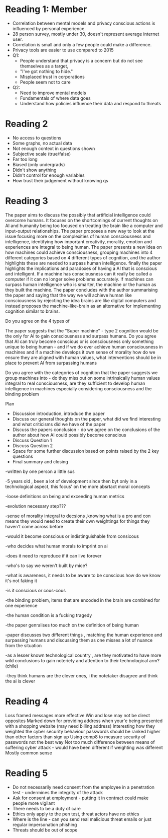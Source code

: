 # Reading 1: Member
- Correlation between mental models and privacy conscious actions is influenced by personal experience.
- 28 person survey, mostly under 30, doesn't represent average internet user.
- Correlation is small and only a few people could make a difference.
- Privacy tools are easier to use compared to 2015
- Q1:
    - People understand that privacy is a concern but do not see themselves as a target,
    - "I've got nothing to hide."
    - Misplaced trust in corporations
    - People seem not to care
- Q2:
    - Need to improve mental models
    - Fundamentals of where data goes
    - Understand how policies influence their data and respond to threats



# Reading 2
- No access to questions  
- Some graphs, no actual data  
- Not enough context in questions shown  
- Subjective scale (true/false)  
- Far too long  
- Biased (only undergrads)  
- Didn't show anything  
- Didn't control for enough variables  
- How trust their judgement without knowing qs




# Reading 3
The paper aims to discuss the possibly that artificial intelligence could overcome humans. It focuses on the shortcomings of current thoughts on AI and humanity being too focused on treating the brain like a computer and input-output relationships. The paper proposes a new way to look at the issue focusing more on the complexities of human consciousness and intelligence, identifying how important creativity, morality, emotion and experiences are integral to being human. The paper presents a new idea on how machines could achieve consciousness, grouping machines into 4 different categories based on 4 different types of cognition, and the author highlights these are needed to surpass human intelligence. finally the paper highlights the implications and paradoxes of having a AI that is conscious and intelligent. If a machine has consciousness can it really be called a computer if it can no longer solve problems accurately. If machines can surpass human intelligence who is smarter, the machine or the human as they built the machine. The paper concludes with the author summarising the paper and saying that the way we will achieve human like consciousness by rejecting the idea brains are like digital computers and instead proposes the machine-like-brain as an alternative for implementing cognition similar to brains. 

Do you agree on the 4 types of 

The paper suggests that the "Super machine" - type 2 cognition would be the only for AI to gain consciousness and surpass humans. Do you agree that AI can truly become conscious or is consciousness only something unique to being human - and if we do ever achieve human consciousness in machines and if a machine develops it own sense of morality how do we ensure they are aligned with human values, what interventions should be in place to prevent AI from surpassing humans

Do you agree with the categories of cognition that the paper suggests we group machines into - do they miss out on some intrinsically human values integral to real consciousness, are they sufficient to develop human intelligence in machines especially considering consciousness and the binding problem

Plan
- Discussion introduction, introduce the paper
- Discuss our general thoughts on the paper, what did we find interesting and what criticisms did we have of the paper
- Discuss the papers conclusion - do we agree on the conclusions of the author about how AI could possibly become conscious 
- Discuss Question 1
- Discuss Question 2
- Space for some further discussion based on points raised by the 2 key questions
- Final summary and closing


-written by one person a little sus

-5 years old , been a lot of development since then byt only in a technological aspect, this focus' on the more absrtact moral concepts

-loose definitions on being and exceeding human metrics

-evolution necessary step???

-sense of morality integral to decsions ,knowing what is a pro and con means they would need to create their own weightings for things they haven't come across before

-would it become conscious or indistinguishable from consicous

-who decides what human morals to imprint on ai

-does it need to reproduce if it can live forever

-who's to say we weren't built by mice?

-what is awareness, it needs to be aware to be conscious how do we know it's not faking it

-is it conscious or cous-cous

-the binding problem, items that are encoded in the brain are combined for one experience

-the human condition is a fucking tragedy

-the paper genralises too much on the definition of being human

-paper discusses two different things , matching the human experience and surpassing humans and discussing them as one misses a lot of nuance from the situation

-as a lesser known technological country , are they motivated to have more wild conclusions to gain noteriety and attention to their technological arm? (chile)

-they think humans are the clever ones, i the notetaker disagree and think the ai is clever




# Reading 4
Loss framed messages more effective
Win and lose may not be direct opposites
Marked down for providing address when your'e being presented with a shopping website (may need billing address)
Interesting how they weighted the cyber security behaviour 
passwords should be ranked higher than other factors than sign up
Using comp8 to measure security of passwords not the best way 
Not too much difference between means of suffering cyber attack - would have been different if weighting was different
Mostly common sense



# Reading 5
- Do not necessarily need consent from the employee in a penetration test  - undermines the integrity of the attack
- Ask for consent at employment - putting it in contract could make people more vigilant
- There needs to be a duty of care
- Ethics only apply to the pen test, threat actors have no ethics
- Where is the line - can you send real malicious threat emails or just regular impersonation phishing
- Threats should be out of scope

